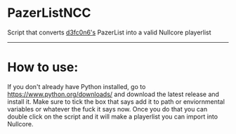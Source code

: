 # PazerListNCC
Script that converts [d3fc0n6's](https://github.com/d3fc0n6/) PazerList into a valid Nullcore playerlist

---

# How to use:
If you don't already have Python installed, go to https://www.python.org/downloads/ and download the latest release and install it. Make sure to tick the box that says add it to path or enviornmental variables or whatever the fuck it says now. Once you do that you can double click on the script and it will make a playerlist you can import into Nullcore.
